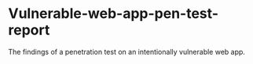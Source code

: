 # Vulnerable-web-app-pen-test-report
The findings of a penetration test on an intentionally vulnerable web app.
